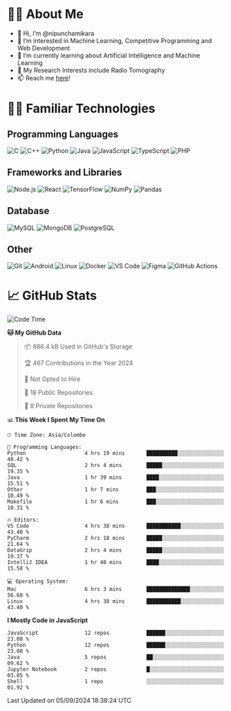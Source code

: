 # 🙋‍♂️ About Me
- 👋 Hi, I’m @nipunchamikara
- 👀 I’m interested in Machine Learning, Competitive Programming and Web Development
- 🌱 I’m currently learning about Artificial Intelligence and Machine Learning
- 📜 My Research Interests include Radio Tomography
- 📫 Reach me [here](mailto:nipunchamikara@yahoo.com)!

# 👨‍💻 Familiar Technologies

## Programming Languages
![C](https://img.icons8.com/color/48/000000/c-programming.png "C")
![C++](https://img.icons8.com/color/48/000000/c-plus-plus-logo.png "C++")
![Python](https://img.icons8.com/color/48/000000/python.png "Python")
![Java](https://img.icons8.com/color/48/000000/java-coffee-cup-logo.png "Java")
![JavaScript](https://img.icons8.com/color/48/000000/javascript.png "JavaScript")
![TypeScript](https://img.icons8.com/color/48/000000/typescript.png "TypeScript")
![PHP](https://img.icons8.com/officel/48/000000/php-logo.png "PHP")

## Frameworks and Libraries
![Node.js](https://img.icons8.com/color/48/000000/nodejs.png "Node.js")
![React](https://img.icons8.com/officel/48/000000/react.png "React")
![TensorFlow](https://img.icons8.com/color/48/000000/tensorflow.png "TensorFlow")
![NumPy](https://img.icons8.com/color/48/000000/numpy.png "NumPy")
![Pandas](https://img.icons8.com/color/48/000000/pandas.png "Pandas")

## Database
![MySQL](https://img.icons8.com/color/48/000000/mysql-logo.png "MySQL")
![MongoDB](https://img.icons8.com/color/48/000000/mongodb.png "MongoDB")
![PostgreSQL](https://img.icons8.com/color/48/000000/postgreesql.png "PostgreSQL")

## Other
![Git](https://img.icons8.com/color/48/000000/git.png "Git")
![Android](https://img.icons8.com/color/48/000000/android-os.png "Android")
![Linux](https://img.icons8.com/color/48/000000/linux.png "Linux")
![Docker](https://img.icons8.com/color/48/000000/docker.png "Docker")
![VS Code](https://img.icons8.com/color/48/000000/visual-studio-code-2019.png "VS Code")
![Figma](https://img.icons8.com/color/48/000000/figma.png "Figma")
![GitHub Actions](https://img.icons8.com/color/48/000000/github.png "GitHub Actions")

# 📈 GitHub Stats

<!--START_SECTION:waka-->
![Code Time](http://img.shields.io/badge/Code%20Time-973%20hrs%2036%20mins-blue)

**🐱 My GitHub Data** 

> 📦 886.4 kB Used in GitHub's Storage 
 > 
> 🏆 467 Contributions in the Year 2024
 > 
> 🚫 Not Opted to Hire
 > 
> 📜 18 Public Repositories 
 > 
> 🔑 8 Private Repositories 
 > 
📊 **This Week I Spent My Time On** 

```text
🕑︎ Time Zone: Asia/Colombo

💬 Programming Languages: 
Python                   4 hrs 19 mins       ██████████░░░░░░░░░░░░░░░   40.42 % 
SQL                      2 hrs 4 mins        █████░░░░░░░░░░░░░░░░░░░░   19.35 % 
Java                     1 hr 39 mins        ████░░░░░░░░░░░░░░░░░░░░░   15.51 % 
Other                    1 hr 7 mins         ███░░░░░░░░░░░░░░░░░░░░░░   10.49 % 
Makefile                 1 hr 6 mins         ███░░░░░░░░░░░░░░░░░░░░░░   10.31 % 

🔥 Editors: 
VS Code                  4 hrs 38 mins       ███████████░░░░░░░░░░░░░░   43.40 % 
PyCharm                  2 hrs 18 mins       █████░░░░░░░░░░░░░░░░░░░░   21.64 % 
DataGrip                 2 hrs 4 mins        █████░░░░░░░░░░░░░░░░░░░░   19.37 % 
IntelliJ IDEA            1 hr 40 mins        ████░░░░░░░░░░░░░░░░░░░░░   15.58 % 

💻 Operating System: 
Mac                      6 hrs 3 mins        ██████████████░░░░░░░░░░░   56.60 % 
Linux                    4 hrs 38 mins       ███████████░░░░░░░░░░░░░░   43.40 % 
```

**I Mostly Code in JavaScript** 

```text
JavaScript               12 repos            ██████░░░░░░░░░░░░░░░░░░░   23.08 % 
Python                   12 repos            ██████░░░░░░░░░░░░░░░░░░░   23.08 % 
Java                     5 repos             ██░░░░░░░░░░░░░░░░░░░░░░░   09.62 % 
Jupyter Notebook         2 repos             █░░░░░░░░░░░░░░░░░░░░░░░░   03.85 % 
Shell                    1 repo              ░░░░░░░░░░░░░░░░░░░░░░░░░   01.92 % 
```




 Last Updated on 05/09/2024 18:38:24 UTC
<!--END_SECTION:waka-->

